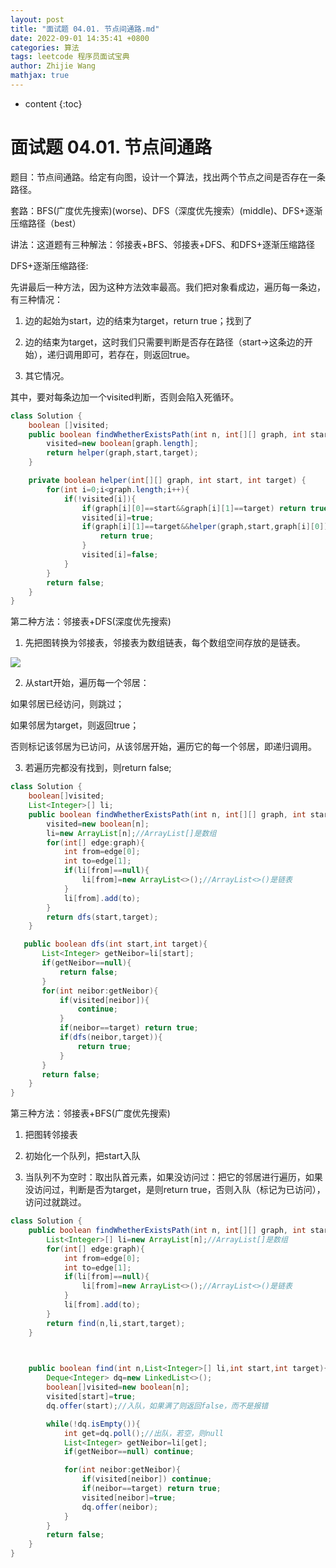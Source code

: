 ```yaml
---
layout: post
title: "面试题 04.01. 节点间通路.md"
date: 2022-09-01 14:35:41 +0800
categories: 算法
tags: leetcode 程序员面试宝典
author: Zhijie Wang
mathjax: true
---
```



* content
{:toc}














# 面试题 04.01. 节点间通路

题目：节点间通路。给定有向图，设计一个算法，找出两个节点之间是否存在一条路径。

套路：BFS(广度优先搜索)(worse)、DFS（深度优先搜索）(middle)、DFS+逐渐压缩路径（best）

讲法：这道题有三种解法：邻接表+BFS、邻接表+DFS、和DFS+逐渐压缩路径

DFS+逐渐压缩路径:

先讲最后一种方法，因为这种方法效率最高。我们把对象看成边，遍历每一条边，有三种情况：

1. 边的起始为start，边的结束为target，return true；找到了

2. 边的结束为target，这时我们只需要判断是否存在路径（start->这条边的开始），递归调用即可，若存在，则返回true。

3. 其它情况。

其中，要对每条边加一个visited判断，否则会陷入死循环。

```java
class Solution {
    boolean []visited;
    public boolean findWhetherExistsPath(int n, int[][] graph, int start, int target) {
        visited=new boolean[graph.length];
        return helper(graph,start,target);
    }

    private boolean helper(int[][] graph, int start, int target) {
        for(int i=0;i<graph.length;i++){
            if(!visited[i]){
                if(graph[i][0]==start&&graph[i][1]==target) return true;
                visited[i]=true;
                if(graph[i][1]==target&&helper(graph,start,graph[i][0])){
                    return true;
                }
                visited[i]=false;
            }
        }
        return false;
    }
}
```

第二种方法：邻接表+DFS(深度优先搜索)

1. 先把图转换为邻接表，邻接表为数组链表，每个数组空间存放的是链表。

![](D:/下载/youdaonote-pull-master/youdaonote-pull-master/youdaonote/youdaonote-images/WEBRESOURCEf0c6f3f32243f8e5390ca7375bad0bd4.png)

2. 从start开始，遍历每一个邻居：

如果邻居已经访问，则跳过；

如果邻居为target，则返回true；

否则标记该邻居为已访问，从该邻居开始，遍历它的每一个邻居，即递归调用。

3. 若遍历完都没有找到，则return false;

```java
class Solution {
    boolean[]visited;
    List<Integer>[] li;
    public boolean findWhetherExistsPath(int n, int[][] graph, int start, int target) {
        visited=new boolean[n];
        li=new ArrayList[n];//ArrayList[]是数组
        for(int[] edge:graph){
            int from=edge[0];
            int to=edge[1];
            if(li[from]==null){
                li[from]=new ArrayList<>();//ArrayList<>()是链表
            }
            li[from].add(to);
        }
        return dfs(start,target);
    }

   public boolean dfs(int start,int target){
       List<Integer> getNeibor=li[start];
       if(getNeibor==null){
           return false;
       }
       for(int neibor:getNeibor){
           if(visited[neibor]){
               continue;
           }
           if(neibor==target) return true;
           if(dfs(neibor,target)){
               return true;
           }
       }
       return false;
    }
}
```

第三种方法：邻接表+BFS(广度优先搜索)

1. 把图转邻接表

2. 初始化一个队列，把start入队

3. 当队列不为空时：取出队首元素，如果没访问过：把它的邻居进行遍历，如果没访问过，判断是否为target，是则return true，否则入队（标记为已访问），访问过就跳过。

```java
class Solution {
    public boolean findWhetherExistsPath(int n, int[][] graph, int start, int target) {
        List<Integer>[] li=new ArrayList[n];//ArrayList[]是数组
        for(int[] edge:graph){
            int from=edge[0];
            int to=edge[1];
            if(li[from]==null){
                li[from]=new ArrayList<>();//ArrayList<>()是链表
            }
            li[from].add(to);
        }
        return find(n,li,start,target);
    }

   

    public boolean find(int n,List<Integer>[] li,int start,int target){
        Deque<Integer> dq=new LinkedList<>();
        boolean[]visited=new boolean[n];
        visited[start]=true;
        dq.offer(start);//入队，如果满了则返回false，而不是报错

        while(!dq.isEmpty()){
            int get=dq.poll();//出队，若空，则null
            List<Integer> getNeibor=li[get];
            if(getNeibor==null) continue;

            for(int neibor:getNeibor){
                if(visited[neibor]) continue;
                if(neibor==target) return true;                
                visited[neibor]=true;
                dq.offer(neibor);
            }
        }
        return false;
    }
}
```

